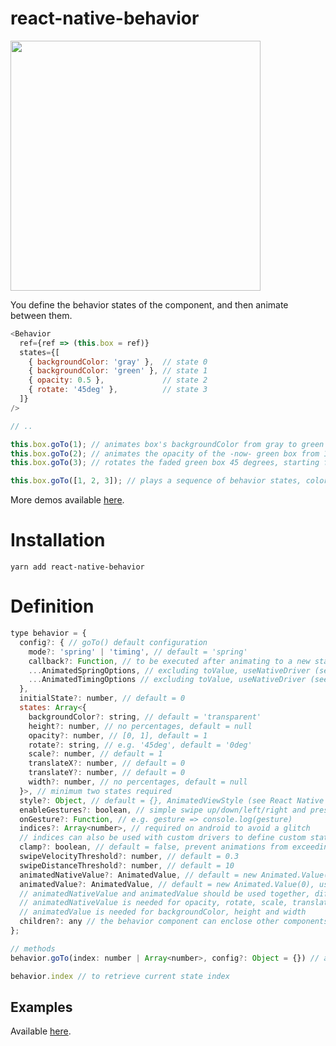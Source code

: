 # react-native-behavior
<img src="https://raw.githubusercontent.com/sonaye/react-native-behavior/master/examples/demos/demo1.gif" width="400">

You define the behavior states of the component, and then animate between them.

```javascript
<Behavior
  ref={ref => (this.box = ref)}
  states={[
    { backgroundColor: 'gray' },  // state 0
    { backgroundColor: 'green' }, // state 1
    { opacity: 0.5 },             // state 2
    { rotate: '45deg' },          // state 3
  ]}
/>

// ..

this.box.goTo(1); // animates box's backgroundColor from gray to green
this.box.goTo(2); // animates the opacity of the -now- green box from 1 to 0.5
this.box.goTo(3); // rotates the faded green box 45 degrees, starting from 0

this.box.goTo([1, 2, 3]); // plays a sequence of behavior states, colorize then fade then tilt
```

More demos available [here](https://github.com/sonaye/react-native-behavior/tree/master/examples/demos).

# Installation
`yarn add react-native-behavior`

# Definition
```javascript
type behavior = {
  config?: { // goTo() default configuration
    mode?: 'spring' | 'timing', // default = 'spring'
    callback?: Function, // to be executed after animating to a new state
    ...AnimatedSpringOptions, // excluding toValue, useNativeDriver (see React Native docs)
    ...AnimatedTimingOptions // excluding toValue, useNativeDriver (see React Native docs)
  },
  initialState?: number, // default = 0
  states: Array<{
    backgroundColor?: string, // default = 'transparent'
    height?: number, // no percentages, default = null
    opacity?: number, // [0, 1], default = 1
    rotate?: string, // e.g. '45deg', default = '0deg'
    scale?: number, // default = 1
    translateX?: number, // default = 0
    translateY?: number, // default = 0
    width?: number, // no percentages, default = null
  }>, // minimum two states required
  style?: Object, // default = {}, AnimatedViewStyle (see React Native docs)
  enableGestures?: boolean, // simple swipe up/down/left/right and pressed/long pressed
  onGesture?: Function, // e.g. gesture => console.log(gesture)
  indices?: Array<number>, // required on android to avoid a glitch
  // indices can also be used with custom drivers to define custom state keys/values
  clamp?: boolean, // default = false, prevent animations from exceeding their ranges
  swipeVelocityThreshold?: number, // default = 0.3
  swipeDistanceThreshold?: number, // default = 10
  animatedNativeValue?: AnimatedValue, // default = new Animated.Value(0), use a custom native driver
  animatedValue?: AnimatedValue, // default = new Animated.Value(0), use a custom driver
  // animatedNativeValue and animatedValue should be used together, different instances of Animated.Value
  // animatedNativeValue is needed for opacity, rotate, scale, translateX and translateY
  // animatedValue is needed for backgroundColor, height and width
  children?: any // the behavior component can enclose other components, can enclose another behavior too
};

// methods
behavior.goTo(index: number | Array<number>, config?: Object = {}) // animate to a specific behavior state

behavior.index // to retrieve current state index
```

## Examples
Available [here](https://github.com/sonaye/react-native-behavior/tree/master/examples).
